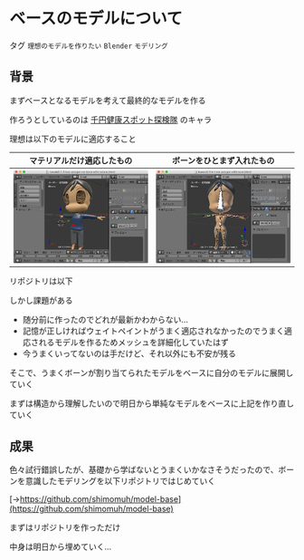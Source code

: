 # ベースのモデルについて

タグ `理想のモデルを作りたい` `Blender` `モデリング`

## 背景

まずベースとなるモデルを考えて最終的なモデルを作る

作ろうとしているのは [千円健康スポット探検隊](https://kencom.jp/tags/360) のキャラ

 

理想は以下のモデルに適応すること

|マテリアルだけ適応したもの|ボーンをひとまず入れたもの|
|---|---|
|![](/static/diary/2019-07-31/skin.png)|![](/static/diary/2019-07-31/bone.png)|

 

リポジトリは以下

[](https://github.com/shimomuh/modeling-health-spot-expedition-team)

 

しかし課題がある

* 随分前に作ったのでどれが最新かわからない...
* 記憶が正しければウェイトペイントがうまく適応されなかったのでうまく適応されるモデルを作るためメッシュを詳細化していたはず
* 今うまくいってないのは手だけど、それ以外にも不安が残る

そこで、うまくボーンが割り当てられたモデルをベースに自分のモデルに展開していく

まずは構造から理解したいので明日から単純なモデルをベースに上記を作り直していく

## 成果

色々試行錯誤したが、基礎から学ばないとうまくいかなさそうだったので、ボーンを意識したモデリングを以下リポジトリではじめていく

[→https://github.com/shimomuh/model-base](https://github.com/shimomuh/model-base)

 

まずはリポジトリを作っただけ

中身は明日から埋めていく...
